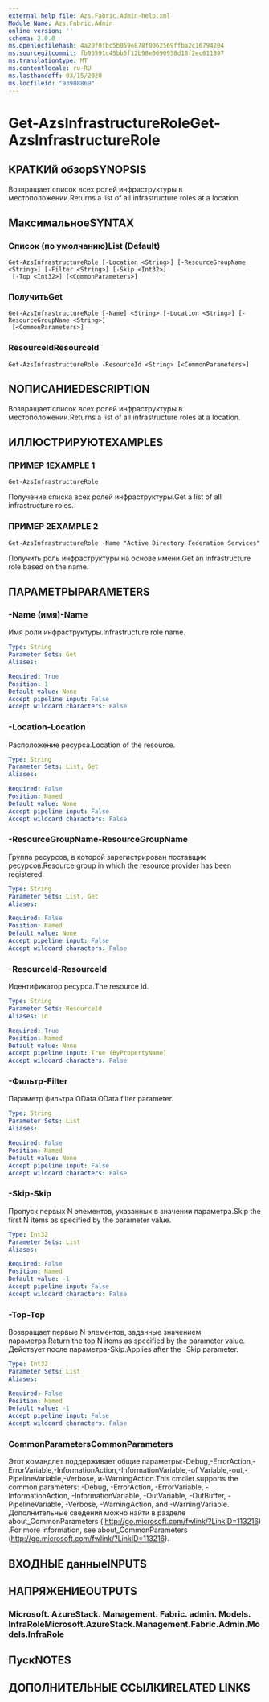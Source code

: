 ```yaml
---
external help file: Azs.Fabric.Admin-help.xml
Module Name: Azs.Fabric.Admin
online version: ''
schema: 2.0.0
ms.openlocfilehash: 4a20f0fbc5b059e878f0062569ffba2c16794204
ms.sourcegitcommit: fb95591c45bb5f12b98e0690938d18f2ec611897
ms.translationtype: MT
ms.contentlocale: ru-RU
ms.lasthandoff: 03/15/2020
ms.locfileid: "93908869"
---
```

# <span data-ttu-id="7dbca-101">Get-AzsInfrastructureRole</span><span class="sxs-lookup"><span data-stu-id="7dbca-101">Get-AzsInfrastructureRole</span></span>

## <span data-ttu-id="7dbca-102">КРАТКИй обзор</span><span class="sxs-lookup"><span data-stu-id="7dbca-102">SYNOPSIS</span></span>
<span data-ttu-id="7dbca-103">Возвращает список всех ролей инфраструктуры в местоположении.</span><span class="sxs-lookup"><span data-stu-id="7dbca-103">Returns a list of all infrastructure roles at a location.</span></span>

## <span data-ttu-id="7dbca-104">Максимальное</span><span class="sxs-lookup"><span data-stu-id="7dbca-104">SYNTAX</span></span>

### <span data-ttu-id="7dbca-105">Список (по умолчанию)</span><span class="sxs-lookup"><span data-stu-id="7dbca-105">List (Default)</span></span>
```
Get-AzsInfrastructureRole [-Location <String>] [-ResourceGroupName <String>] [-Filter <String>] [-Skip <Int32>]
 [-Top <Int32>] [<CommonParameters>]
```

### <span data-ttu-id="7dbca-106">Получить</span><span class="sxs-lookup"><span data-stu-id="7dbca-106">Get</span></span>
```
Get-AzsInfrastructureRole [-Name] <String> [-Location <String>] [-ResourceGroupName <String>]
 [<CommonParameters>]
```

### <span data-ttu-id="7dbca-107">ResourceId</span><span class="sxs-lookup"><span data-stu-id="7dbca-107">ResourceId</span></span>
```
Get-AzsInfrastructureRole -ResourceId <String> [<CommonParameters>]
```

## <span data-ttu-id="7dbca-108">NОПИСАНИЕ</span><span class="sxs-lookup"><span data-stu-id="7dbca-108">DESCRIPTION</span></span>
<span data-ttu-id="7dbca-109">Возвращает список всех ролей инфраструктуры в местоположении.</span><span class="sxs-lookup"><span data-stu-id="7dbca-109">Returns a list of all infrastructure roles at a location.</span></span>

## <span data-ttu-id="7dbca-110">ИЛЛЮСТРИРУЮТ</span><span class="sxs-lookup"><span data-stu-id="7dbca-110">EXAMPLES</span></span>

### <span data-ttu-id="7dbca-111">ПРИМЕР 1</span><span class="sxs-lookup"><span data-stu-id="7dbca-111">EXAMPLE 1</span></span>
```
Get-AzsInfrastructureRole
```

<span data-ttu-id="7dbca-112">Получение списка всех ролей инфраструктуры.</span><span class="sxs-lookup"><span data-stu-id="7dbca-112">Get a list of all infrastructure roles.</span></span>

### <span data-ttu-id="7dbca-113">ПРИМЕР 2</span><span class="sxs-lookup"><span data-stu-id="7dbca-113">EXAMPLE 2</span></span>
```
Get-AzsInfrastructureRole -Name "Active Directory Federation Services"
```

<span data-ttu-id="7dbca-114">Получить роль инфраструктуры на основе имени.</span><span class="sxs-lookup"><span data-stu-id="7dbca-114">Get an infrastructure role based on the name.</span></span>

## <span data-ttu-id="7dbca-115">ПАРАМЕТРЫ</span><span class="sxs-lookup"><span data-stu-id="7dbca-115">PARAMETERS</span></span>

### <span data-ttu-id="7dbca-116">-Name (имя)</span><span class="sxs-lookup"><span data-stu-id="7dbca-116">-Name</span></span>
<span data-ttu-id="7dbca-117">Имя роли инфраструктуры.</span><span class="sxs-lookup"><span data-stu-id="7dbca-117">Infrastructure role name.</span></span>

```yaml
Type: String
Parameter Sets: Get
Aliases:

Required: True
Position: 1
Default value: None
Accept pipeline input: False
Accept wildcard characters: False
```

### <span data-ttu-id="7dbca-118">-Location</span><span class="sxs-lookup"><span data-stu-id="7dbca-118">-Location</span></span>
<span data-ttu-id="7dbca-119">Расположение ресурса.</span><span class="sxs-lookup"><span data-stu-id="7dbca-119">Location of the resource.</span></span>

```yaml
Type: String
Parameter Sets: List, Get
Aliases:

Required: False
Position: Named
Default value: None
Accept pipeline input: False
Accept wildcard characters: False
```

### <span data-ttu-id="7dbca-120">-ResourceGroupName</span><span class="sxs-lookup"><span data-stu-id="7dbca-120">-ResourceGroupName</span></span>
<span data-ttu-id="7dbca-121">Группа ресурсов, в которой зарегистрирован поставщик ресурсов.</span><span class="sxs-lookup"><span data-stu-id="7dbca-121">Resource group in which the resource provider has been registered.</span></span>

```yaml
Type: String
Parameter Sets: List, Get
Aliases:

Required: False
Position: Named
Default value: None
Accept pipeline input: False
Accept wildcard characters: False
```

### <span data-ttu-id="7dbca-122">-ResourceId</span><span class="sxs-lookup"><span data-stu-id="7dbca-122">-ResourceId</span></span>
<span data-ttu-id="7dbca-123">Идентификатор ресурса.</span><span class="sxs-lookup"><span data-stu-id="7dbca-123">The resource id.</span></span>

```yaml
Type: String
Parameter Sets: ResourceId
Aliases: id

Required: True
Position: Named
Default value: None
Accept pipeline input: True (ByPropertyName)
Accept wildcard characters: False
```

### <span data-ttu-id="7dbca-124">-Фильтр</span><span class="sxs-lookup"><span data-stu-id="7dbca-124">-Filter</span></span>
<span data-ttu-id="7dbca-125">Параметр фильтра OData.</span><span class="sxs-lookup"><span data-stu-id="7dbca-125">OData filter parameter.</span></span>

```yaml
Type: String
Parameter Sets: List
Aliases:

Required: False
Position: Named
Default value: None
Accept pipeline input: False
Accept wildcard characters: False
```

### <span data-ttu-id="7dbca-126">-Skip</span><span class="sxs-lookup"><span data-stu-id="7dbca-126">-Skip</span></span>
<span data-ttu-id="7dbca-127">Пропуск первых N элементов, указанных в значении параметра.</span><span class="sxs-lookup"><span data-stu-id="7dbca-127">Skip the first N items as specified by the parameter value.</span></span>

```yaml
Type: Int32
Parameter Sets: List
Aliases:

Required: False
Position: Named
Default value: -1
Accept pipeline input: False
Accept wildcard characters: False
```

### <span data-ttu-id="7dbca-128">-Top</span><span class="sxs-lookup"><span data-stu-id="7dbca-128">-Top</span></span>
<span data-ttu-id="7dbca-129">Возвращает первые N элементов, заданные значением параметра.</span><span class="sxs-lookup"><span data-stu-id="7dbca-129">Return the top N items as specified by the parameter value.</span></span>
<span data-ttu-id="7dbca-130">Действует после параметра-Skip.</span><span class="sxs-lookup"><span data-stu-id="7dbca-130">Applies after the -Skip parameter.</span></span>

```yaml
Type: Int32
Parameter Sets: List
Aliases:

Required: False
Position: Named
Default value: -1
Accept pipeline input: False
Accept wildcard characters: False
```

### <span data-ttu-id="7dbca-131">CommonParameters</span><span class="sxs-lookup"><span data-stu-id="7dbca-131">CommonParameters</span></span>
<span data-ttu-id="7dbca-132">Этот командлет поддерживает общие параметры:-Debug,-ErrorAction,-ErrorVariable,-InformationAction,-InformationVariable,-of Variable,-out,-PipelineVariable,-Verbose, и-WarningAction.</span><span class="sxs-lookup"><span data-stu-id="7dbca-132">This cmdlet supports the common parameters: -Debug, -ErrorAction, -ErrorVariable, -InformationAction, -InformationVariable, -OutVariable, -OutBuffer, -PipelineVariable, -Verbose, -WarningAction, and -WarningVariable.</span></span> <span data-ttu-id="7dbca-133">Дополнительные сведения можно найти в разделе about_CommonParameters ( http://go.microsoft.com/fwlink/?LinkID=113216) .</span><span class="sxs-lookup"><span data-stu-id="7dbca-133">For more information, see about_CommonParameters (http://go.microsoft.com/fwlink/?LinkID=113216).</span></span>

## <span data-ttu-id="7dbca-134">ВХОДНЫЕ данные</span><span class="sxs-lookup"><span data-stu-id="7dbca-134">INPUTS</span></span>

## <span data-ttu-id="7dbca-135">НАПРЯЖЕНИЕ</span><span class="sxs-lookup"><span data-stu-id="7dbca-135">OUTPUTS</span></span>

### <span data-ttu-id="7dbca-136">Microsoft. AzureStack. Management. Fabric. admin. Models. InfraRole</span><span class="sxs-lookup"><span data-stu-id="7dbca-136">Microsoft.AzureStack.Management.Fabric.Admin.Models.InfraRole</span></span>

## <span data-ttu-id="7dbca-137">Пуск</span><span class="sxs-lookup"><span data-stu-id="7dbca-137">NOTES</span></span>

## <span data-ttu-id="7dbca-138">ДОПОЛНИТЕЛЬНЫЕ ССЫЛКИ</span><span class="sxs-lookup"><span data-stu-id="7dbca-138">RELATED LINKS</span></span>

